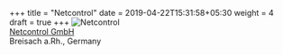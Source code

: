 +++
title = "Netcontrol"
date = 2019-04-22T15:31:58+05:30
weight = 4
draft = true
+++
![Netcontrol](netcontrol_logo.png)
<br/>
[Netcontrol GmbH](https://www.netcontrol.de/)
<br/>
Breisach a.Rh., Germany
